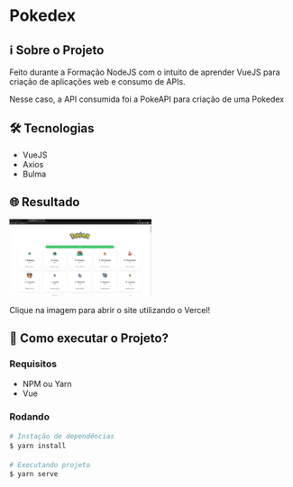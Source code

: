 # Pokedex

## ℹ Sobre o Projeto

Feito durante a Formação NodeJS com o intuito de aprender VueJS para criação de aplicações web e consumo de APIs.

Nesse caso, a API consumida foi a PokeAPI para criação de uma Pokedex

## 🛠 Tecnologias

- VueJS
- Axios
- Bulma

## 🌐 Resultado

<a href="https://pokedex-vuejs-kappa.vercel.app/">
  <img src=".github/resultado.png" width="50%" />
</a>

Clique na imagem para abrir o site utilizando o Vercel!

## 🤔 Como executar o Projeto? 

### Requisitos

- NPM ou Yarn
- Vue

### Rodando

```bash
# Instação de dependências
$ yarn install

# Executando projeto
$ yarn serve
```